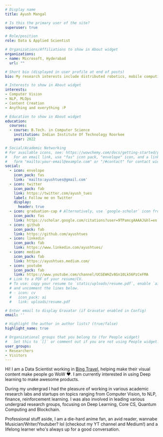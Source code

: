 ```yaml
---
# Display name
title: Ayush Mangal

# Is this the primary user of the site?
superuser: true

# Role/position
role: Data & Applied Scientist

# Organizations/Affiliations to show in About widget
organizations:
- name: Microsoft, Hyderabad
  url: ""

# Short bio (displayed in user profile at end of posts)
bio: My research interests include distributed robotics, mobile computing and programmable matter.

# Interests to show in About widget
interests:
- Computer Vision
- NLP, MLOps
- Content Creation
- Anything and everything :P 

# Education to show in About widget
education:
  courses:
  - course: B.Tech. in Computer Science
    institution: Indian Institute Of Technology Roorkee
    year: 2022

# Social/Academic Networking
# For available icons, see: https://wowchemy.com/docs/getting-started/page-builder/#icons
#   For an email link, use "fas" icon pack, "envelope" icon, and a link in the
#   form "mailto:your-email@example.com" or "/#contact" for contact widget.
social:
  - icon: envelope
    icon_pack: fas
    link: 'mailto:ayushtues@gmail.com'
  - icon: twitter
    icon_pack: fab
    link: https://twitter.com/ayush_tues
    label: Follow me on Twitter
    display:
      header: true
  - icon: graduation-cap # Alternatively, use `google-scholar` icon from `ai` icon pack
    icon_pack: fas
    link: https://scholar.google.com/citations?user=9TPamcgAAAAJ&hl=en
  - icon: github
    icon_pack: fab
    link: https://github.com/ayushtues
  - icon: linkedin
    icon_pack: fab
    link: https://www.linkedin.com/ayushtues/
  - icon: medium
    icon_pack: fab
    link: https://ayushtues.medium.com/
  - icon: youtube
    icon_pack: fab
    link: https://www.youtube.com/channel/UCGEWHZv8Gn10Lk56PzCeFMA
  # Link to a PDF of your resume/CV.
  # To use: copy your resume to `static/uploads/resume.pdf`, enable `ai` icons in `params.yaml`,
  # and uncomment the lines below.
  # - icon: cv
  #   icon_pack: ai
  #   link: uploads/resume.pdf

# Enter email to display Gravatar (if Gravatar enabled in Config)
email: ''

# Highlight the author in author lists? (true/false)
highlight_name: true

# Organizational groups that you belong to (for People widget)
#   Set this to `[]` or comment out if you are not using People widget.
user_groups:
- Researchers
- Visitors
---
```


Hi! I am a Data Scientist working in [Bing Travel](https://www.bing.com/travel), helping make their visual content make people go WoW :heart:. I am currently interested in using Deep learning to make awesome products. 

During my undergrad I had the pleasure of working in various academic research labs and startups on topics ranging from Computer Vision, to NLP, finance, reinforcement learning. I was also involved in leading various undergrad research groups, focusing on Deep Learning, Core CS, Quantum Computing and Blockchain. 

Professional stuff aside, I am a die-hard anime fan, an avid reader, wannabe Musician/Writer/Youtuber? lol (checkout my YT channel and Medium!) and a lifelong learner who's always up for a good conversation.
